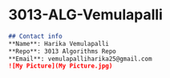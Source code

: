 # 3013-ALG-Vemulapalli
```md
## Contact info
**Name**: Harika Vemulapalli
**Repo**: 3013 Algorithms Repo
**Email**: vemulapalliharika25@gmail.com
![My Picture](My Picture.jpg)
